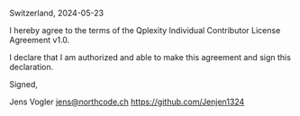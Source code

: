 Switzerland, 2024-05-23

I hereby agree to the terms of the Qplexity Individual Contributor License
Agreement v1.0.

I declare that I am authorized and able to make this agreement and sign this
declaration.

Signed,

Jens Vogler jens@northcode.ch https://github.com/Jenjen1324